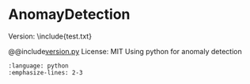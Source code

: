 # AnomayDetection

Version: 
\include{test.txt}
<script src="https://gist.github.com/nisrulz/11c0d63428b108f10c83.js"></script>
@@include[version.py]()
License: MIT
Using python for anomaly detection
``` {literalinclude} version.py
:language: python
:emphasize-lines: 2-3
```